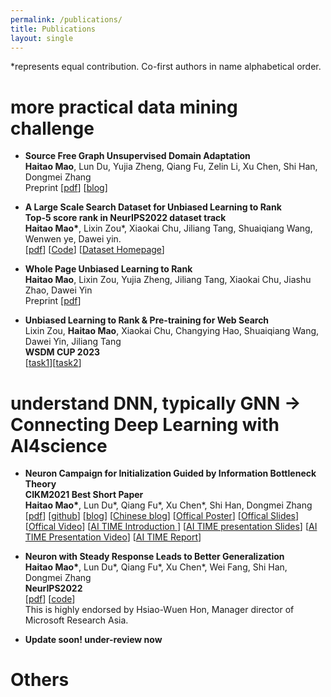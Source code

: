 ```yaml
---
permalink: /publications/
title: Publications
layout: single
---
```


*represents equal contribution. Co-first authors in name alphabetical order.

# more practical data mining challenge
<ul>
  <li>
    <p>
        <strong>Source Free Graph Unsupervised Domain Adaptation </strong><br>
        <strong>Haitao Mao</strong>, Lun Du, Yujia Zheng, Qiang Fu, Zelin Li, Xu Chen, Shi Han, Dongmei Zhang <br>
        Preprint [<a href="https://arxiv.org/pdf/2112.00955.pdf">pdf</a>]
        [<a href="https://haitaomao.github.io/categories/sourcefree/">blog</a>]
    </p>
  </li>
  <li>
      <p>
        <strong> A Large Scale Search Dataset for Unbiased Learning to Rank </strong> <br>
        <strong> Top-5 score rank in NeurIPS2022 dataset track </strong><br>
        <strong>Haitao Mao*</strong>, Lixin Zou*, Xiaokai Chu, Jiliang Tang, Shuaiqiang Wang, Wenwen ye, Dawei yin. <br>
        [<a href="https://openreview.net/pdf?id=EZcHYuU_9E">pdf</a>]
        [<a href="https://github.com/ChuXiaokai/baidu_ultr_dataset">Code</a>]
        [<a href="https://haitaomao.github.io/baidu_ultr_page/">Dataset Homepage</a>]<br>
      </p>
    </li>
  <li>
    <p>
        <strong>Whole Page Unbiased Learning to Rank </strong><br>
        <strong>Haitao Mao</strong>, Lixin Zou, Yujia Zheng, Jiliang Tang, Xiaokai Chu, Jiashu Zhao, Dawei Yin <br>
        Preprint [<a href="">pdf</a>]
    </p>
  </li>
  <li>
    <p>
        <strong>Unbiased Learning to Rank & Pre-training for Web Search </strong><br>
        Lixin Zou, <strong>Haitao Mao</strong>, Xiaokai Chu, Changying Hao, Shuaiqiang Wang, Dawei Yin, Jiliang Tang<br>
        <strong> WSDM CUP 2023</strong><br>
        [<a href="https://aistudio.baidu.com/aistudio/competition/detail/534/0/introduction">task1</a>][<a href="https://aistudio.baidu.com/aistudio/competition/detail/536/0/introduction">task2</a>]
    </p>
  </li>
    
</ul>

# understand DNN, typically GNN -> Connecting Deep Learning with AI4science
<ul>
    <li>
      <p>
        <strong> Neuron Campaign for Initialization Guided by Information Bottleneck Theory </strong><br>
        <strong>CIKM2021 Best Short Paper</strong><br>
        <strong>Haitao Mao*</strong>, Lun Du*, Qiang Fu*, Xu Chen*,   Shi Han, Dongmei Zhang <br>
        [<a href="https://arxiv.org/pdf/2108.06530.pdf">pdf</a>]
        [<a href="https://github.com/HaitaoMao/Neuron-Campaign-for-Initialization-Guided-by-Information-Bottleneck-Theory">github</a>]
        [<a href="https://haitaomao.github.io/categories/neuronCampaign/">blog</a>]
        [<a href="https://zhuanlan.zhihu.com/p/398198523">Chinese blog</a>]
        [<a href="https://github.com/haitaomao/haitaomao.github.io/blob/master/_files/CIKM2021/Init_poster.pdf">Offical Poster</a>]
        [<a href="https://github.com/haitaomao/haitaomao.github.io/blob/master/_files/CIKM2021/CIKM21_Neuron_Campaign_for_Initialization_Guided_by_Information_Bottleneck_Theory.pdf">Offical Slides</a>]
        [<a href="https://github.com/haitaomao/haitaomao.github.io/blob/master/_files/CIKM2021/Init_video.mp4">Offical Video</a>]
        [<a href="https://mp.weixin.qq.com/s/PEt7m_iadPGm9puO0S0nHw">AI TIME Introduction </a>]
        [<a href="https://github.com/haitaomao/haitaomao.github.io/blob/master/_files/CIKM2021/AITime%20CIKM21%20-%20Neuron%20Campaign.pdf">AI TIME presentation Slides</a>]
        [<a href="https://www.bilibili.com/video/BV1fL411V7FP?spm_id_from=333.1007.top_right_bar_window_history.content.click">AI TIME Presentation Video</a>]
        [<a href="https://mp.weixin.qq.com/s/V0pwLwTR-rVpe8h5NL_u3g">AI TIME Report</a>]
      </p>
    </li>
    <li>
      <p>
        <strong>Neuron with Steady Response Leads to Better Generalization</strong><br>
        <strong>Haitao Mao*</strong>, Lun Du*, Qiang Fu*, Xu Chen*, Wei Fang, Shi Han, Dongmei Zhang <br>
        <strong> NeurIPS2022</strong><br> 
        [<a href="https://arxiv.org/pdf/2111.15414.pdf">pdf</a>]
        [<a href="">code</a>] 
        <br> This is highly endorsed by Hsiao-Wuen Hon, Manager director of Microsoft Research Asia.
      </p>
    </li>
    <li>
      <p>
        <strong> Update soon! under-review now </strong> <br>
      </p>
    </li>
</ul>




# Others


